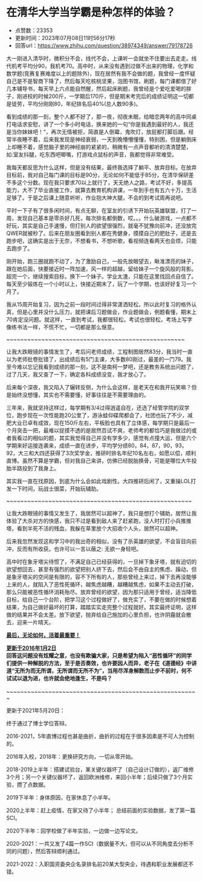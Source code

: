 # 在清华大学当学霸是种怎样的体验？
- 点赞数：23353
- 更新时间：2023年07月08日11时56分17秒
- 回答url：https://www.zhihu.com/question/38974349/answer/79178726
<body>
 <p data-pid="OVMMKHmv">大一刚进入清华时，微积分不会，线代不会，上课听一会就坐不住要出去走走。线代机考平均分90，我机考70。高中时，从来没有遇到过做不出来的物理，化学和数学题(竞赛复赛难度以上的题除外)，现在居然有我不会做的题，我曾经一度怀疑自己是不是智商下降了，然后每天吃核桃坚果，泡图书馆，刷题，每门课都借了好几本辅导书，每天早上六点能自然醒，然后起床刷题，我曾经是个爱吃爱喝的胖子，刚进校的时候200斤，一学期后170斤，但是期末考完后的成绩证明这一切都是徒劳，平均分刚刚80，年纪排名后40%(总人数90多)。</p>
 <p data-pid="JiEtBqWu">看到成绩的那一刻，整个人都不好了，那一夜，彻夜未眠，给暗恋两年的高中同桌打电话求安慰，讲了一个多小时电话，换来她的一句“你是我遇到最好的人，我还是当你妹妹吧！”，再次无情被拒，简直是人倒霉，鬼吹灯，放屁都打脚后跟。经常半夜睡不着，后来我发现是神经衰弱，一天到晚懵懵懂懂，特别困，但是躺倒床上却睡不着，感觉脑子里的神经崩的紧紧的，稍微有一点声音都听的清清楚楚，如:室友抖腿，吃东西吧唧嘴，打游戏点鼠标的声音，我都觉得非常难受。</p>
 <p data-pid="tgCrl5ex">我每天都反思为什么这样，但是没有结果，最终我选择了躺平、放弃目标。在放弃目标前，我对自己每门课的目标是90分，无论如何不能低于85分，在清华保研差不多这个分数。现在我只要求70以上就行了，天无绝人之路，考试不好，多提高能力，大不了毕业直接工作，就算去教育机构讲课，一年到手也有五六十万，生活足够了。于是之后课上随意听听，作业抱大神大腿，不会的到考试周再说吧。</p>
 <p data-pid="niV9Pe-7">平时一下子有了很多闲时间，有点无聊，在室友的引诱下开始玩英雄联盟，打了一周，发现自己基本是零杀好几死，每次排名都倒数，哎。。。什么破游戏，一点都不好玩，其实是自己手速慢，但打别人的欲望很强烈，就毫不犹豫向前冲，还没放完QWER就被秒了。后来在朋友圈看到别人都在秀健身，摸摸自己的肥肚子，还是去跑步吧，这确实是出于无奈，不想看书，不想听歌，看视频连看两天也会烦，只能去跑步了。</p>
 <p data-pid="B8eLVdQ9">刚开始，跑三圈就跑不动了，为了激励自己，一般先放眼望去，瞅准漂亮的妹子，跟在她后面，快要接近时一阵加速，风一样的超越，留给妹子一个旋风般的背影。超完一个，继续搜索目标，换下一个妹子。学业太渣，只能在这里找回点自信了。每天至少锻炼在一个小时以上，快接近期末了，玩了一个学期，也该好好复习一个月了。</p>
 <p data-pid="e9IL68uT">我从15周开始复习，因为之前一段时间过得非常潇洒轻松，所以此时复习的格外认真，但是心里并没什么压力，就把课后习题做会，作业题做会，例题看懂，期末上70肯定没问题。就这样，一直到考试，我都很轻松，考试也很轻松，考场上写字像练书法一样，不慌不忙，一切都是那么惬意。</p>
 <p data-pid="ZLbYuimp">~~~~~~~~~~~~~~~~~~~~~~~~~~~~~~~~~~~~~~~~~~~~~~~~~~~</p>
 <p data-pid="4ek-XUUr">让我大跌眼镜的事情发生了，考后问老师成绩，工程制图居然83分，我当时一直以为老师批卷批错了，出成绩后有5门主课，大多数80刚过，最差的一门79。我至今难以忘记我看到成绩的那一刻，这不是南柯一梦吧，还是教务系统出问题了，过了几天，我又查了一下，确定各科成绩没变，我才放心了。</p>
 <p data-pid="SmY5IkrA">后来每个深夜，我又陷入了辗转反侧，为什么会这样，是老天在和我开玩笑嘛？但是始终没想懂，其实也不需要懂，好事往往是不需要理由的。</p>
 <p data-pid="p3-d6MbA">三年来，我就坚持这样过，每学期有3/4过得逍遥自在，还选了经管学院的双学位，跑步现在一次性能跑20公里了，游泳蛙仰碟爬都会了，社团也玩了不少，减肥大业已卓有成效，现在150斤左右，平板脸也具有了立体感，每学期只是最后一个月突击一把，最难以捉摸不透的是居然百试不爽，老师考的都恰巧是我做过的或者我看过的相似的题，其实我觉得自己并没有学多少，感觉有点撞大运，但是六个学期来好运接连袭来，成绩一直在进步，平均学分绩80，84，87，90，93，92，大三和大四还获得了3次奖学金，推研时排名年纪10名左右，如愿以偿，顺利直博。虽然不算是学霸，但对我自己来讲，仿佛已经脱胎换骨，可能是哪位大牛投胎半路投到了我身上。</p>
 <p data-pid="aagjnjei">其实我一直在找原因，到底为什么会如此戏剧性。大四推研后闲了，又重操LOL打发一下时间，玩战士很菜，开始玩辅助。</p>
 <p data-pid="CbAGjJy4">~~~~~~~~~~~~~~~~~~~~~~~~~~~~~~~~~~~~~~~~~~~~~~~~~~~~~</p>
 <p data-pid="R4KAT3ng">让我大跌眼镜的事情又发生了，我居然可以超神了，我只是想打个辅助，居然让我体验了大杀对方的快感，我只不过是看到敌人来了赶紧跑，没人时打打小兵推推塔，看到半死不活的残血，我躲在草里放个大招收个人头，居然可以超神。</p>
 <p data-pid="e91EOZ4k">后来我忽然发现这和学习中的我出奇的相似，没有了杀英雄的欲望，不会盲目向前冲，反而有所收获。也许可以一言以蔽之: 无欲一身轻吧。</p>
 <p data-pid="v9d92pAc">高中时在象牙塔尖待惯了，不满足自己已经获得的，一旦掉下象牙塔，就有迫切的欲望想回去，甚至有强烈的欲望把别人挤下去，然后会不由自主的焦虑、躁动，但是象牙塔尖的空间是有限的，容不下所有的人，那些曾经上来过，掉下去再没能够上来的人，就陷入了恶性死循环，越焦虑越糟，越糟越焦虑，如果不主动去打破，那么只能被恶性循环消耗殆尽。放弃曾经的欲望，因为那只适用于曾经，适当降低目标，给自己一个台阶，把学习这个过程做好了，做充实了，不要在做的时候想着结果，为自己做好最坏的打算，踏踏实实走完整个过程就好。其实最终证明，这样做的结果并不会太差。放下欲望，抛弃给自己施加的心里负担，也许阴霾就会散去，迎来一片晴天。</p>
 <p data-pid="fxHql-sH"><b><u>最后，无论如何，活着最重要！</u></b></p>
 <p data-pid="gqE63Km8"><b><u>更新于2016年1月2日</u></b><br><b>回答这问题没有炫耀之意，也没有欺骗大家，只是希望为陷入“恶性循环”的同学们提供一种解脱的方法，至于是否奏效，也许要因人而异，老子在《道德经》中讲道“无所为而无所谓，无所谓而无所不为”，当用尽浑身解数而止步不前时，何不试试以退为进，也许就会绝地逢生，不是吗？</b><br><br>
  ~~~~~~~~~~~~~~~~~~~~~~~~~~~~~~~~~~~~~~~~~~~~~~~~~~~~~~~</p>
 <p data-pid="aW_8fXly">更新于2021年5月20日：</p>
 <p data-pid="PP0Qnm47">终于通过了博士学位答辩。</p>
 <p data-pid="4m3ie4kT">2016-2021，5年直博过程也甚是曲折，曲折的过程在于很多因素是不可人为控制的。</p>
 <p data-pid="NyroEMT-">2016年入校，2018年：更换研究方向，一切从零开始。</p>
 <p data-pid="7Zjl_Tra">2018-2019上半年：搭建试验台，某关键仪器坏了（自己设计订做的），返厂维修3个月；另一个关键仪器坏了，返回欧洲维修，来回小半年；后续只做了3个月实验，攒了点数据。</p>
 <p data-pid="-o15WPfA">2019下半年：身体原因，在家休息了小半年。</p>
 <p data-pid="57BX37B3">2020上半年：赶上疫情，在家又待了小半年； 总结前面的实验数据，发了第一篇SCI。</p>
 <p data-pid="PzMR0XqG">2020下半年：回学校做了半年实验，一边做一边写论文。</p>
 <p data-pid="0ecDW_E9">2020-2021：一共又发了4篇一作SCI（数据量不大，但可以从不同角度去分析不同的问题），然后答辩顺利通过。</p>
 <p data-pid="FJsQnXrB">2021-2022：入职国资委央企名录排名前20某大型央企，待遇和职业发展都还不错。</p>
 <p></p>
</body>
